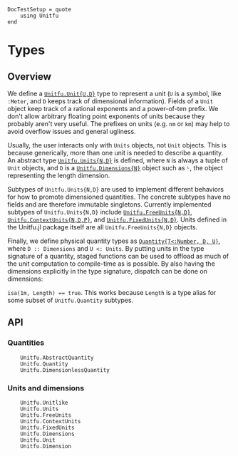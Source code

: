```@meta
DocTestSetup = quote
    using Unitfu
end
```
# Types

## Overview
We define a [`Unitfu.Unit{U,D}`](@ref) type to represent a unit (`U` is a symbol,
like `:Meter`, and `D` keeps track of dimensional information).
Fields of a `Unit` object keep track of a rational exponents and a power-of-ten
prefix. We don't allow arbitrary floating point exponents of units because they
probably aren't very useful. The prefixes on units (e.g. `nm` or `km`) may help
to avoid overflow issues and general ugliness.

Usually, the user interacts only with `Units` objects, not `Unit` objects.
This is because generically, more than one unit is needed to describe a quantity.
An abstract type [`Unitfu.Units{N,D}`](@ref) is defined, where `N` is always a tuple
of `Unit` objects, and `D` is a [`Unitfu.Dimensions{N}`](@ref) object such as `ᴸ`, the
object representing the length dimension.

Subtypes of `Unitfu.Units{N,D}` are used to implement different behaviors
for how to promote dimensioned quantities. The concrete subtypes have no fields and
are therefore immutable singletons. Currently implemented subtypes of `Unitfu.Units{N,D}`
include [`Unitfu.FreeUnits{N,D}`](@ref), [`Unitfu.ContextUnits{N,D,P}`](@ref), and
[`Unitfu.FixedUnits{N,D}`](@ref). Units defined in the Unitfu.jl package itself are all
`Unitfu.FreeUnits{N,D}` objects.

Finally, we define physical quantity types as [`Quantity{T<:Number, D, U}`](@ref), where
`D :: Dimensions` and `U <: Units`. By putting units in the type signature of a
quantity, staged functions can be used to offload as much of the unit
computation to compile-time as is possible. By also having the dimensions
explicitly in the type signature, dispatch can be done on dimensions:

`isa(1m, Length) == true`. This works because `Length` is a type alias for
some subset of `Unitfu.Quantity` subtypes.

## API

### Quantities
```@docs
    Unitfu.AbstractQuantity
    Unitfu.Quantity
    Unitfu.DimensionlessQuantity
```

### Units and dimensions
```@docs
    Unitfu.Unitlike
    Unitfu.Units
    Unitfu.FreeUnits
    Unitfu.ContextUnits
    Unitfu.FixedUnits
    Unitfu.Dimensions
    Unitfu.Unit
    Unitfu.Dimension
```
